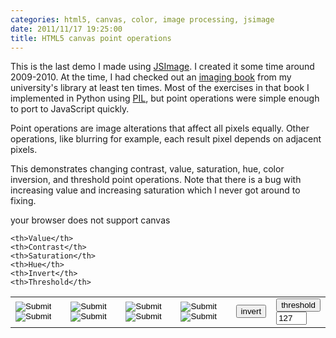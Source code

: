 ```yaml
---
categories: html5, canvas, color, image processing, jsimage
date: 2011/11/17 19:25:00
title: HTML5 canvas point operations
---
```


This is the last demo I made using [JSImage](https://github.com/mwcz/jsimage).  I created it some time around 2009-2010.  At the time, I had checked out an [imaging book](http://www.amazon.com/Digital-Image-Processing-Algorithmic-Introduction/dp/1846283795) from my university's library at least ten times.  Most of the exercises in that book I implemented in Python using [PIL](http://www.pythonware.com/products/pil/), but point operations were simple enough to port to JavaScript quickly.

Point operations are image alterations that affect all pixels equally.  Other operations, like blurring for example, each result pixel depends on adjacent pixels.

This demonstrates changing contrast, value, saturation, hue, color inversion, and threshold point operations.  Note that there is a bug with increasing value and increasing saturation which I never got around to fixing.

<script type="text/javascript" src="/js/005/jquery.min.js"></script> 
<script type="text/javascript" src="/js/005/jsimage.js"></script> 
<script type="text/javascript" src="/js/005/colorspace.js"></script> 

<script type="text/javascript"> 
           
    var img0; // make img0 public so I can play with it in firebug more easily

    window.onload = function() {
        img0 = new JSImage( "img0", "/img/005/bee.jpg" );
    }

</script> 


<canvas id="img0">your browser does not support canvas</canvas> 
 
<table cellpadding="4" cellspacing="0"> 
<tr> 

    <th>Value</th> 
    <th>Contrast</th> 
    <th>Saturation</th> 
    <th>Hue</th> 
    <th>Invert</th> 
    <th>Threshold</th> 
</tr> 

<tr> 
    <td> 
        <!-- using onmousedown instead of onclick because it improves perceived performance.
             definitely an accessibility problem, though --> 
        <input type="image" src="/img/005/arrow_up.png" onmousedown="img0.value( img0.canvas, 10 )" /> 
        <input type="image" src="/img/005/arrow_down.png" onmousedown="img0.value( img0.canvas, -10 )" /> 
    </td> 
    <td> 
        <input type="image" src="/img/005/arrow_up.png" onmousedown="img0.contrast( img0.canvas, 1.1)" /> 
        <input type="image" src="/img/005/arrow_down.png" onmousedown="img0.contrast( img0.canvas, 0.9)" /> 
    </td> 
    <td> 
        <input type="image" src="/img/005/arrow_up.png" onmousedown="img0.saturation( img0.canvas, 25 )" /> 
        <input type="image" src="/img/005/arrow_down.png" onmousedown="img0.saturation( img0.canvas, -25 )" /> 
    </td> 
    <td> 
        <input type="image" src="/img/005/arrow_up.png" onmousedown="img0.hue( img0.canvas, 20)" /> 
        <input type="image" src="/img/005/arrow_down.png" onmousedown="img0.hue( img0.canvas, -20)" /> 
    </td> 
    <td> 
        <button type="button" onmousedown="img0.invert()">invert</button> 
    </td> 
    <td> 
        <button type="button" onmousedown="img0.threshold( img0.canvas, document.getElementById('t').value )">threshold</button> 
        <br /> 
        <input type="text" value="127" maxlength="3" size="3" id="t" /> 
    </td> 
</tr> 

</table> 
